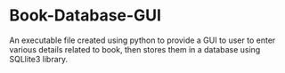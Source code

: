 # Book-Database-GUI
An executable file created using python to provide a GUI to user to enter various details related to book, then stores them in a database using SQLlite3 library.
